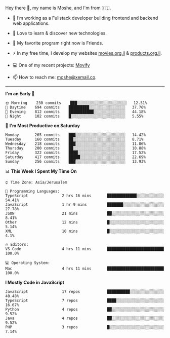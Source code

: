 Hey there 👋, my name is Moshe, and I'm from 🇮🇱.

- :telescope: I’m working as a Fullstack developer building frontend and backend web applications.

- :seedling: Love to learn & discover new technologies.

- 🍿 My favorite program right now is Friends.

- :zap: In my free time, I develop my websites [movies.org.il](https://movies.org.il) & [products.org.il](https://products.org.il).

- 💻 One of my recent projects: [Movify](https://github.com/jewishmoses/movify)

- :mailbox: How to reach me: moshe@xemail.co.

<hr/>

<!--START_SECTION:waka-->
**I'm an Early 🐤** 

```text
🌞 Morning    230 commits    ███░░░░░░░░░░░░░░░░░░░░░░   12.51% 
🌆 Daytime    694 commits    █████████░░░░░░░░░░░░░░░░   37.76% 
🌃 Evening    812 commits    ███████████░░░░░░░░░░░░░░   44.18% 
🌙 Night      102 commits    █░░░░░░░░░░░░░░░░░░░░░░░░   5.55%

```
📅 **I'm Most Productive on Saturday** 

```text
Monday       265 commits    ███░░░░░░░░░░░░░░░░░░░░░░   14.42% 
Tuesday      160 commits    ██░░░░░░░░░░░░░░░░░░░░░░░   8.71% 
Wednesday    218 commits    ███░░░░░░░░░░░░░░░░░░░░░░   11.86% 
Thursday     200 commits    ██░░░░░░░░░░░░░░░░░░░░░░░   10.88% 
Friday       322 commits    ████░░░░░░░░░░░░░░░░░░░░░   17.52% 
Saturday     417 commits    █████░░░░░░░░░░░░░░░░░░░░   22.69% 
Sunday       256 commits    ███░░░░░░░░░░░░░░░░░░░░░░   13.93%

```


📊 **This Week I Spent My Time On** 

```text
⌚︎ Time Zone: Asia/Jerusalem

💬 Programming Languages: 
TypeScript               2 hrs 16 mins       █████████████░░░░░░░░░░░░   54.41% 
JavaScript               1 hr 9 mins         ███████░░░░░░░░░░░░░░░░░░   27.78% 
JSON                     21 mins             ██░░░░░░░░░░░░░░░░░░░░░░░   8.41% 
Other                    12 mins             █░░░░░░░░░░░░░░░░░░░░░░░░   5.14% 
XML                      10 mins             █░░░░░░░░░░░░░░░░░░░░░░░░   4.1%

🔥 Editors: 
VS Code                  4 hrs 11 mins       █████████████████████████   100.0%

💻 Operating System: 
Mac                      4 hrs 11 mins       █████████████████████████   100.0%

```

**I Mostly Code in JavaScript** 

```text
JavaScript               17 repos            ██████████░░░░░░░░░░░░░░░   40.48% 
TypeScript               7 repos             ████░░░░░░░░░░░░░░░░░░░░░   16.67% 
Python                   4 repos             ██░░░░░░░░░░░░░░░░░░░░░░░   9.52% 
Java                     4 repos             ██░░░░░░░░░░░░░░░░░░░░░░░   9.52% 
PHP                      3 repos             █░░░░░░░░░░░░░░░░░░░░░░░░   7.14%

```



<!--END_SECTION:waka-->
